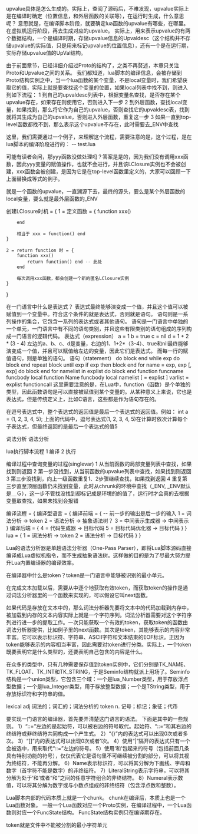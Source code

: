 upvalue具体是怎么生成的。实际上，查阅了源码后，不难发现，upvalue实际上是在编译时确定（位置信息，和外层函数的关联等），在运行时生成，什么意思呢？
意思就是，在编译脚本阶段，就要确定lua函数的upvalue有哪些，在哪里。在虚拟机运行阶段，再去生成对应的upvalue。
实际上，用来表示upvalue的有两个数据结构，一个是编译时期，存储upvalue信息的Upvaldesc（这个结构并不存储upvalue的实际值，只是用来标记upvalue的位置信息），还有一个是在运行期，实际存储upvalue值的UpVal结构。


由于前面章节，已经详细介绍过Proto的结构了，之类不再赘述，本章只关注Proto和Upvalue之间的关系。
我们都知道，lua脚本的编译信息，会被存储到Proto结构实例之中，当一个lua函数的某个变量，不是local变量时，我们希望获取它的值，实际上就是要查找这个变量的位置，如果local列表中找不到，则进入到如下流程： 
    1 到自己的upvaldesc列表中，根据变量名查找，是否存在某个upvalue存在，如果存在则使用它，否则进入下一步
    2 到外层函数，查找local变量，如果找到，那么将它作为自己的upvalue，否则查找它的upvaldesc表，找到就将其生成为自己的upvalue，否则进入外层函数，重复这一步
    3 如果一直到top-level函数都找不到，那么表示这个upvalue不存在，此时需要去_ENV中查找

这里，我们需要通过一个例子，来理解这个流程，需要注意的是，这个过程，是在lua脚本的编译阶段进行的：  -- test.lua


可能有读者会问，那yyy函数没做处理吗？答案是是的，因为我们没有调用xxx函数，因此yyy变量的赋值操作，也就不会进行，并且该LClosure实例也不会被创建，xxx函数会被创建，是因为它是在top-level函数里定义的，大家可以回顾一下上面替换成等式的例子。

就是一个函数的upvalue，一直溯源下去，最终的源头，要么是某个外层函数的local变量，要么就是最外层函数的_ENV

创建LClosure时机 = {
    1 = 定义函数 = {
        function xxx()

        end

        相当于 xxx = function() end
    }

    2 = return function 时 = {
        function xxx() 
            return function() end -- 此处
        end

        每次调用xxx函数，都会创建一个新的匿名LClosure实例
    }
}

在一门语言中什么是表达式？
表达式最终能够演变成一个值，并且这个值可以被赋值到一个变量中。符合这个条件的就是表达式，否则就是语句。
语句则是一系列操作的集合，它包含一系列的表达式或者其他语句。
语句是一门语言中单独的一个单元，一门语言中有不同的语句类别，并且这些有限类别的语句组成的序列构成一门语言的逻辑代码。
表达式（expression）
    a = 1
    b  = true
    c = nil
    d = 1 + 2 * (3 - 4)
    左边的a、b、c、d是变量，右边的1、1+2*（3-4）、true和nil最终能够演变成一个值，并且可以赋值给左边的变量，因此它们是表达式。
    而每一行的赋值语句，则是单独的语句。
语句（statement）
    do block end
    while exp do block end
    repeat block until exp
    if exp then block end
    for name = exp, exp [, exp] do block end
    for namelist in explist do block end
    function funcname funcbody
    local function Name funcbody
    local namelist [ = explist ]
    varlist = explist
    functioncall
    这里需要注意的是，在Lua中，function（函数）是个单独的类型，因此函数语句是可以直接被赋值到某个变量的。从某种意义上来说，它也是表达式，但是传统定义上，比如C语言，这些都是作为语句存在的。


在逗号表达式中，整个表达式的返回值是最后一个表达式的返回值。例如：
    int a = (1, 2, 3, 4, 5);
上面的代码中，逗号表达式(1, 2, 3, 4, 5)在计算时依次计算每个子表达式，但最终返回的是最后一个表达式的值5

词法分析
语法分析

lua执行脚本流程
    1 编译
    2 执行

编译过程中查询变量的过程(singlevar)
    1 从当前函数的局部变量列表中查找，如果找到则返回
    2 第一步没找到，从当前函数的upvalue列表中查找，如果找到则返回
    3 第三步没找到，向上一级函数重复1、2步骤继续查找，如果找到返回
    4 重复第三步直至顶层函数仍未找到变量，此时从chrunk的环境中查找（_ENV, _ENV默认是＿Ｇ），这一步不管找没找到都标记成是环境的的值了，运行时才会真的去根据变量取查找，如果未找到会报错

编译流程 = {
    编译型语言 = {
        编译前端 = { -- 前一步的输出是后一步的输入
            1 = 词法分析 -> token
            2 = 语法分析 -> 抽象语法树？
            3 = 中间表示生成器 -> 中间表示
        }
        编译后端 = {
            4 = 代码生成器 -> 目标代码
            5 = 目标代码优化器 -> 目标代码
        }
    }
    lua = {
        1 = 词法分析 -> token
        2 = 语法分析 -> 目标代码
    }
}

Lua的语法分析器是单趟语法分析器（One-Pass Parser），即将Lua脚本源码直接编译成Lua虚拟机指令，而不生成抽象语法树。这样做的目的是为了尽最大努力提升Lua内置编译器的编译效率。

在编译器中什么是token？token是一门语言中能够被识别的最小单元。

在完成文本加载以后，需要从中逐个地获取有效token，而获取token的操作是通过词法分析器里的一个函数来实现的，可以假设它叫next函数。

如果代码是存放在文本中的，那么词法分析器先要将文本中的代码加载到内存中，被加载到内存的文本内容实际上就是一个字符序列。词法分析器需要对这个字符序列进行进一步的提取工作。一次只能获取一个有效的token，获取token的函数由词法分析器提供，比如例子里的next函数。其次是token，其能够表示的内容非常丰富。它可以表示标识符、字符串、ASCII字符和文本结束的EOF标识。正因为token能够表示的内容相当丰富，因此需要对token进行分类。实际上，一个token既要表明它是什么类型的，还要表明自己包含的内容是什么。

在众多的类型中，只有几种需要保存值到token实例中，它们分别是TK_NAME、TK_FLOAT、TK_INT和TK_STRING，于是Seminfo结构就派上用场了。Seminfo结构是一个union类型，它包含三个域：一个是lua_Number类型，用于存放浮点型数据；一个是lua_Integer类型，用于存放整型数据；一个是TString类型，用于存放标识符和字符串的值。

lexical adj 词法的；词汇的；词法分析的
token n. 记号；标记；象征；代币

要实现一门语言的编译器，首先要弄清楚这门语言的语法。
下面是其中的一些规则。
1）“::=”左边的是起始符，可以被右边的符号取代。起始符、“::=”和其右边的终结符或非终结符共同构成一个产生式。
2）“{}”内的表达式可以出现0次或者多次。
3）“[]”内的表达式可以出现0次或者1次。
4）使用“|”隔开的表达式只有一个会被选中，用来取代“::=”左边的符号。
5）使用‘和’包起来的符号（包括前面几条具有特别功能的符号），仅仅代表它是语句里不可继续被分割的部分，可以将其视为终结符，不能再分解。
6）Name表示标识符，可以将其分解为下画线、字母和数字（首字符不能是数字）的非终结符。
7）LiteralString表示字符串，可以将其分解为处于‘和’或者“和”之间的任意字符组合的非终结符。
8）Numeral表示数值，可以将其分解为数字或与小数点组成的非终结符（包含浮点数和整数）。

Lua脚本内部的代码本质上就是一个chunk。
chunk在编译后，本质上也是一个Lua函数对象。
一般一个Lua函数对应一个Proto实例，在编译过程中，一个Lua函数则对应一个FuncState结构。
FuncState结构实例只在编译期存在。

token就是文件中不能被分割的最小字符单元